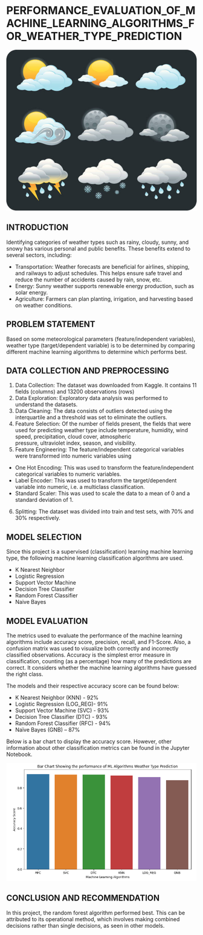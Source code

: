 # PERFORMANCE_EVALUATION_OF_MACHINE_LEARNING_ALGORITHMS_FOR_WEATHER_TYPE_PREDICTION

![](Weather_Image_New.jpg)

## INTRODUCTION
Identifying categories of weather types such as rainy, cloudy, sunny, and snowy has various personal and public benefits. These benefits extend to several sectors, including: 
-	Transportation: Weather forecasts are beneficial for airlines, shipping, and railways to adjust schedules. This helps ensure safe travel and reduce the number of accidents caused by rain, snow, etc.
- Energy: Sunny weather supports renewable energy production, such as solar energy.
- Agriculture: Farmers can plan planting, irrigation, and harvesting based on weather conditions.

## PROBLEM STATEMENT
Based on some meteorological parameters (feature/independent variables), weather type (target/dependent variable) is to be determined by comparing different machine learning algorithms to determine which performs best. 

## DATA COLLECTION AND PREPROCESSING
1.	Data Collection: The dataset was downloaded from Kaggle. It contains 11 fields (columns) and 13200 observations (rows)
2.	Data Exploration: Exploratory data analysis was performed to understand the datasets.
3.	Data Cleaning: The data consists of outliers detected using the interquartile and a threshold was set to eliminate the outliers.
4. Feature Selection: Of the number of fields present, the fields that were used for predicting weather type include temperature, humidity, wind speed, precipitation, cloud cover, atmospheric     
   pressure, ultraviolet index, season, and visibility.
5. Feature Engineering: The feature/independent categorical variables were transformed into numeric variables using 
  - One Hot Encoding: This was used to transform the feature/independent categorical variables to numeric variables.
  - Label Encoder: This was used to transform the target/dependent variable into numeric, i.e. a multiclass classification.
  - Standard Scaler: This was used to scale the data to a mean of 0 and a  standard deviation of 1.
6. Splitting: The dataset was divided into train and test sets, with 70% and 30% respectively.

## MODEL SELECTION
Since this project is a supervised (classification) learning  machine learning type, the following machine learning classification algorithms are used.
- K Nearest Neighbor
- Logistic Regression
- Support Vector Machine
- Decision Tree Classifier
- Random Forest Classifier
- Naive Bayes


## MODEL EVALUATION
The metrics used to evaluate the performance of the machine learning algorithms include accuracy score, precision, recall, and F1-Score. Also, a confusion matrix was used to visualize both correctly and incorrectly classified observations. 
Accuracy is the simplest error measure in classification, counting (as a percentage) how many of the predictions are correct. It considers whether the machine learning algorithms have guessed the right class.

The models and their respective accuracy score can be found below:
- K Nearest Neighbor (KNN) - 92%
- Logistic Regression (LOG_REG)- 91%
- Support Vector Machine (SVC) - 93%
- Decision Tree Classifier (DTC) - 93%
- Random Forest Classifier (RFC) - 94%
- Naïve Bayes (GNB) – 87%

Below is a bar chart to display the accuracy score. However, other information about other classification metrics can be found in the Jupyter Notebook.

![](Accuracy_Score.png)

## CONCLUSION AND RECOMMENDATION
In this project, the random forest algorithm performed best. This can be attributed to its operational method, which involves making combined decisions rather than single decisions, as seen in other models.
